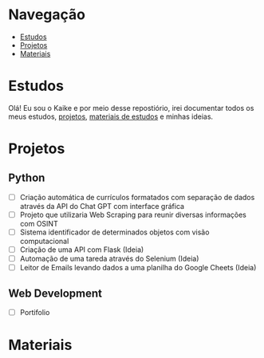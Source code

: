 # Navegação
- [Estudos](#Estudos)
- [Projetos](#Projetos)
- [Materiais](#Materiais)


# Estudos 
<!-- > Alguma Frase De inicio -->
Olá! Eu sou o Kaike e por meio desse repostiório, irei documentar todos os meus estudos, [projetos](#Projetos), [materiais de estudos](#Materiais) e minhas ideias.

# Projetos
## Python
- [ ] Criação automática de currículos formatados com separação de dados através da API do Chat GPT com interface gráfica
- [ ] Projeto que utilizaria Web Scraping para reunir diversas informações com OSINT
- [ ] Sistema identificador de determinados objetos com visão computacional
- [ ] Criação de uma API com Flask (Ideia)
- [ ] Automação de uma tareda através do Selenium (Ideia)
- [ ] Leitor de Emails levando dados a uma planilha do Google Cheets (Ideia)

## Web Development
- [ ] Portifolio

  
# Materiais

